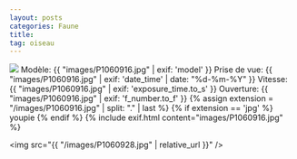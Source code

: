 ```yaml
---
layout: posts
categories: Faune
title: 
tag: oiseau
---
```

<div class="jpc_img">
<img src="{{ "/images/P1060916.jpg" | relative_url }}" />
Modèle: {{ "images/P1060916.jpg" | exif: 'model' }}
Prise de vue: {{ "images/P1060916.jpg" | exif: 'date_time' | date: "%d-%m-%Y" }}
Vitesse: {{ "images/P1060916.jpg" | exif: 'exposure_time.to_s' }}
Ouverture: {{ "images/P1060916.jpg" | exif: 'f_number.to_f' }}
{% assign extension = "/images/P1060916.jpg" | split: "." | last %}
{% if extension == 'jpg' %}
youpie
{% endif %}
{% include exif.html content="images/P1060916.jpg" %}

<img src="{{ "/images/P1060928.jpg" | relative_url }}" />
</div>
